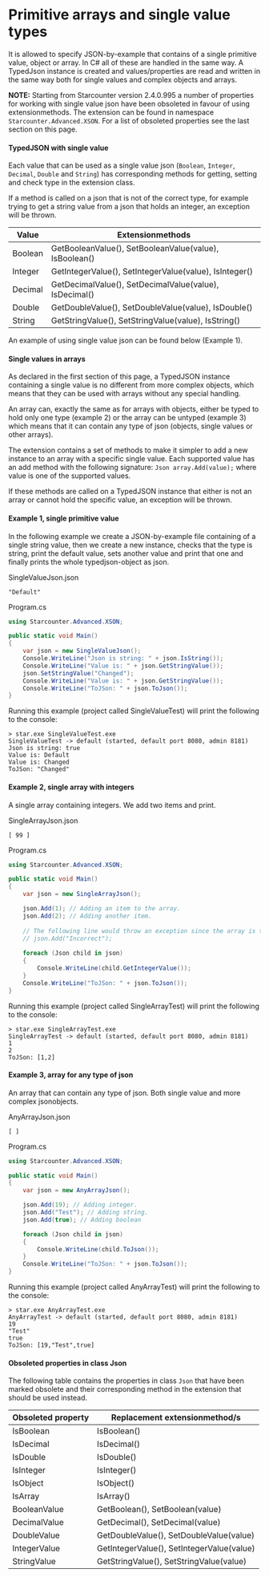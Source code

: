 # Primitive arrays and single value types

It is allowed to specify JSON-by-example that contains of a single primitive value, object or array. In C# all of these are handled in the same way. A TypedJson instance is created and values/properties are read and written in the same way both for single values and complex objects and arrays.

**NOTE:** Starting from Starcounter version 2.4.0.995 a number of properties for working with single value json have been obsoleted in favour of using extensionmethods. The extension can be found in namespace `Starcounter.Advanced.XSON`. For a list of obsoleted properties see the last section on this page.

#### TypedJSON with single value
Each value that can be used as a single value json (`Boolean`, `Integer`, `Decimal`, `Double` and `String`) has corresponding methods for getting, setting and check type in the extension class.

If a method is called on a json that is not of the correct type, for example trying to get a string value from a json that holds an integer, an exception will be thrown.

| Value | Extensionmethods |
| ----- | ---------------- |
| Boolean | GetBooleanValue(), SetBooleanValue(value), IsBoolean() |
| Integer | GetIntegerValue(), SetIntegerValue(value), IsInteger() |
| Decimal | GetDecimalValue(), SetDecimalValue(value), IsDecimal() |
| Double  | GetDoubleValue(), SetDoubleValue(value), IsDouble() |
| String  | GetStringValue(), SetStringValue(value), IsString() |

An example of using single value json can be found below (Example 1).

#### Single values in arrays
As declared in the first section of this page, a TypedJSON instance containing a single value is no different from more complex objects, which means that they can be used with arrays without any special handling.

An array can, exactly the same as for arrays with objects, either be typed to hold only one type (example 2) or the array can be untyped (example 3) which means that it can contain any type of json (objects, single values or other arrays).

The extension contains a set of methods to make it simpler to add a new instance to an array with a specific single value. Each supported value has an add method with the following signature: `Json array.Add(value);` where value is one of the supported values.

If these methods are called on a TypedJSON instance that either is not an array or cannot hold the specific value, an exception will be thrown.

<h4>Example 1, single primitive value</h4>

In the following example we create a JSON-by-example file containing of a single string value, then we create a new instance, checks that the type is string, print the default value, sets another value and print that one and finally prints the whole typedjson-object as json.

<div class="code-name">SingleValueJson.json</div>

<pre><code class="javascript">"Default"
</code></pre>

<div class="code-name">Program.cs</div>

```cs
using Starcounter.Advanced.XSON;

public static void Main()
{
    var json = new SingleValueJson();
    Console.WriteLine("Json is string: " + json.IsString());
    Console.WriteLine("Value is: " + json.GetStringValue());
    json.SetStringValue("Changed");
    Console.WriteLine("Value is: " + json.GetStringValue());
    Console.WriteLine("ToJSon: " + json.ToJson());
}
```

Running this example (project called SingleValueTest) will print the following to the console:

<pre><code>&gt; star.exe SingleValueTest.exe
SingleValueTest -&gt; default (started, default port 8080, admin 8181)
Json is string: true
Value is: Default
Value is: Changed
ToJSon: "Changed"
</code></pre>

<h4>Example 2, single array with integers</h4>

A single array containing integers. We add two items and print.

<div class="code-name">SingleArrayJson.json</div>

<pre><code class="javascript">[ 99 ]
</code></pre>

<div class="code-name">Program.cs</div>

```cs
using Starcounter.Advanced.XSON;

public static void Main()
{
    var json = new SingleArrayJson();

    json.Add(1); // Adding an item to the array.
    json.Add(2); // Adding another item.
	
    // The following line would throw an exception since the array is typed to hold only integers. 
    // json.Add("Incorrect"); 
    
    foreach (Json child in json)
    {
        Console.WriteLine(child.GetIntegerValue());
    }
    Console.WriteLine("ToJSon: " + json.ToJson());
}
```

Running this example (project called SingleArrayTest) will print the following to the console:

<pre><code>&gt; star.exe SingleArrayTest.exe
SingleArrayTest -&gt; default (started, default port 8080, admin 8181)
1
2
ToJSon: [1,2]
</code></pre>

<h4>Example 3, array for any type of json</h4>

An array that can contain any type of json. Both single value and more complex jsonobjects.

<div class="code-name">AnyArrayJson.json</div>

<pre><code class="javascript">[ ]
</code></pre>

<div class="code-name">Program.cs</div>

```cs
using Starcounter.Advanced.XSON;

public static void Main()
{
    var json = new AnyArrayJson();

    json.Add(19); // Adding integer.
    json.Add("Test"); // Adding string.
    json.Add(true); // Adding boolean

    foreach (Json child in json)
    {
        Console.WriteLine(child.ToJson());
    }
    Console.WriteLine("ToJSon: " + json.ToJson());
}
```

Running this example (project called AnyArrayTest) will print the following to the console:

<pre><code>&gt; star.exe AnyArrayTest.exe
AnyArrayTest -&gt; default (started, default port 8080, admin 8181)
19
"Test"
true
ToJSon: [19,"Test",true]
</code></pre>


#### Obsoleted properties in class Json
The following table contains the properties in class `Json` that have been marked obsolete and their corresponding method in the extension that should be used instead.

| Obsoleted property | Replacement extensionmethod/s |
| ------------ | ------------------ |
| IsBoolean | IsBoolean() |
| IsDecimal | IsDecimal() |
| IsDouble | IsDouble() |
| IsInteger | IsInteger() |
| IsObject | IsObject() |
| IsArray | IsArray() |
| BooleanValue | GetBoolean(), SetBoolean(value) |
| DecimalValue | GetDecimal(), SetDecimal(value) |
| DoubleValue | GetDoubleValue(), SetDoubleValue(value) |
| IntegerValue | GetIntegerValue(), SetIntegerValue(value) |
| StringValue | GetStringValue(), SetStringValue(value) |
